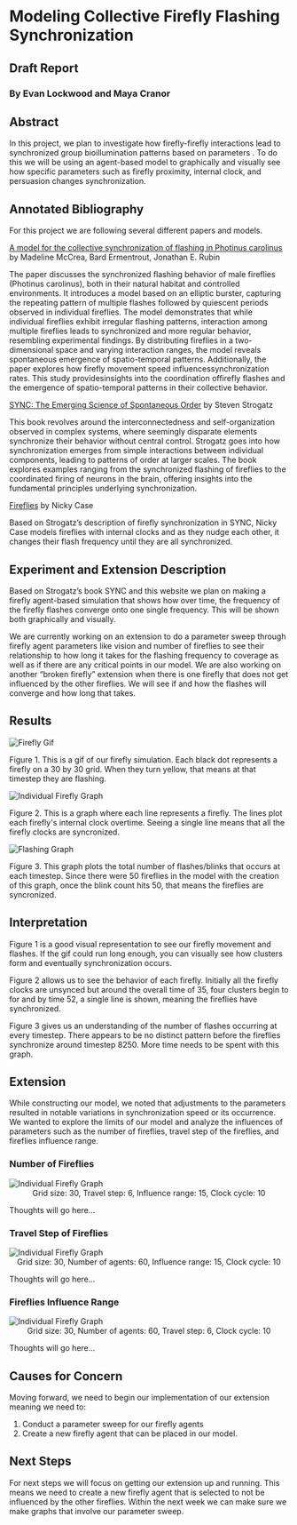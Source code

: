 # Modeling Collective Firefly Flashing Synchronization

## Draft Report

### By Evan Lockwood and Maya Cranor

## Abstract

In this project, we plan to investigate how firefly-firefly interactions lead to
synchronized group bioillumination patterns based on parameters . To do this we
will be using an agent-based model to graphically and visually see how specific
parameters such as firefly proximity, internal clock, and persuasion changes
synchronization.

## Annotated Bibliography

For this project we are following several different papers and models.

[A model for the collective synchronization of flashing in Photinus carolinus](https://www.ncbi.nlm.nih.gov/pmc/articles/PMC9597172/)
by Madeline McCrea, Bard Ermentrout, Jonathan E. Rubin

The paper discusses the synchronized flashing behavior of male fireflies
(Photinus carolinus), both in their natural habitat and controlled environments.
It introduces a model based on an elliptic burster, capturing the repeating
pattern of multiple flashes followed by quiescent periods observed in individual
fireflies. The model demonstrates that while individual fireflies exhibit
irregular flashing patterns, interaction among multiple fireflies leads to
synchronized and more regular behavior, resembling experimental findings. By
distributing fireflies in a two-dimensional space and varying interaction
ranges, the model reveals spontaneous emergence of spatio-temporal patterns.
Additionally, the paper explores how firefly movement speed
influencessynchronization rates. This study providesinsights into the
coordination offirefly flashes and the emergence of spatio-temporal patterns in
their collective behavior.

[SYNC: The Emerging Science of Spontaneous Order](https://eclass.uoa.gr/modules/document/file.php/PHYS289/%CE%92%CE%B9%CE%B2%CE%BB%CE%AF%CE%B1/Steven%20H.%20Strogatz%20-%20SYNC_%20The%20Emerging%20Science%20of%20Spontaneous%20Order%20%282003%2C%20Hyperion%29%20-%20libgen.lc.pdf)
by Steven Strogatz

This book revolves around the interconnectedness and self-organization observed
in complex systems, where seemingly disparate elements synchronize their
behavior without central control. Strogatz goes into how synchronization emerges
from simple interactions between individual components, leading to patterns of
order at larger scales. The book explores examples ranging from the synchronized
flashing of fireflies to the coordinated firing of neurons in the brain,
offering insights into the fundamental principles underlying synchronization.

[Fireflies](https://ncase.me/fireflies/) by Nicky Case

Based on Strogatz’s description of firefly synchronization in SYNC, Nicky Case
models fireflies with internal clocks and as they nudge each other, it changes
their flash frequency until they are all synchronized.

## Experiment and Extension Description

Based on Strogatz’s book SYNC and this website we plan on making a firefly
agent-based simulation that shows how over time, the frequency of the firefly
flashes converge onto one single frequency. This will be shown both graphically
and visually.

We are currently working on an extension to do a parameter sweep through firefly
agent parameters like vision and number of fireflies to see their relationship
to how long it takes for the flashing frequency to coverage as well as if there
are any critical points in our model. We are also working on another “broken
firefly” extension when there is one firefly that does not get influenced by the
other fireflies. We will see if and how the flashes will converge and how long
that takes.

## Results

<img title="Firefly Gif" src="img/fireflies_draft.gif">

Figure 1. This is a gif of our firefly simulation. Each black dot represents a
firefly on a 30 by 30 grid. When they turn yellow, that means at that timestep
they are flashing.

<img title="Individual Firefly Graph" src="img/plotting_fireflies_draft.png">

Figure 2. This is a graph where each line represents a firefly. The lines plot
each firefly's internal clock overtime. Seeing a single line means that all the
firefly clocks are syncronized.

<img title="Flashing Graph" src="img/plotting_blinks_draft.png">

Figure 3. This graph plots the total number of flashes/blinks that occurs at
each timestep. Since there were 50 fireflies in the model with the creation of
this graph, once the blink count hits 50, that means the fireflies are
syncronized.

## Interpretation

Figure 1 is a good visual representation to see our firefly movement and
flashes. If the gif could run long enough, you can visually see how clusters
form and eventually synchronization occurs.

Figure 2 allows us to see the behavior of each firefly. Initially all the
firefly clocks are unsynced but around the overall time of 35, four clusters
begin to for and by time 52, a single line is shown, meaning the fireflies have
synchronized.

Figure 3 gives us an understanding of the number of flashes occurring at every
timestep. There appears to be no distinct pattern before the fireflies
synchronize around timestep 8250. More time needs to be spent with this graph.

## Extension
While constructing our model, we noted that adjustments to the parameters resulted in notable variations in synchronization speed or its occurrence. We wanted to explore the limits of our model and analyze the influences of parameters such as the number of fireflies, travel step of the fireflies, and fireflies influence range.

### Number of Fireflies
<img title="Individual Firefly Graph" src="img/num_agents.png">
<center> Grid size: 30, Travel step: 6, Influence range: 15, Clock cycle: 10 </center> 

Thoughts will go here...

### Travel Step of Fireflies
<img title="Individual Firefly Graph" src="img/travel_step.png">
<center> Grid size: 30, Number of agents: 60, Influence range: 15, Clock cycle: 10 </center> 

Thoughts will go here...

### Fireflies Influence Range
<img title="Individual Firefly Graph" src="img/in_range.png">
<center> Grid size: 30, Number of agents: 60, Travel step: 6, Clock cycle: 10 </center> 

Thoughts will go here...






## Causes for Concern

Moving forward, we need to begin our implementation of our extension meaning we
need to:

1. Conduct a parameter sweep for our firefly agents
2. Create a new firefly agent that can be placed in our model.

## Next Steps

For next steps we will focus on getting our extension up and running. This means
we need to create a new firefly agent that is selected to not be influenced by
the other fireflies. Within the next week we can make sure we make graphs that
involve our parameter sweep.

